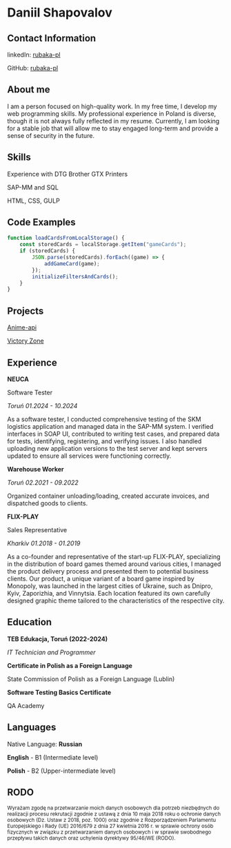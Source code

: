 # **Daniil Shapovalov**

## Contact Information
linkedIn: [rubaka-pl](https://www.linkedin.com/in/rubaka-pl/)

GitHub: [rubaka-pl](https://github.com/rubaka-pl)

## About me
I am a person focused on high-quality work. In my free time, I develop my web programming skills. My professional experience in Poland is diverse, though it is not always fully reflected in my resume. Currently, I am looking for a stable job that will allow me to stay engaged long-term and provide a sense of security in the future.

## Skills
Experience with DTG Brother GTX Printers

SAP-MM and SQL

HTML, CSS, GULP

## Code Examples
```javascript
function loadCardsFromLocalStorage() {
    const storedCards = localStorage.getItem("gameCards");
    if (storedCards) {
        JSON.parse(storedCards).forEach((game) => {
            addGameCard(game);
        });
        initializeFiltersAndCards(); 
    }
}
```

## Projects
[Anime-api](https://animerubaka.netlify.app/)

[Victory Zone](https://regal-cupcake-632db1.netlify.app/)

## Experience

**NEUCA**

Software Tester

*Toruń   01.2024 - 10.2024*

As a software tester, I conducted comprehensive testing of the SKM logistics application and managed data in the SAP-MM system. I verified interfaces in SOAP UI, contributed to writing test cases, and prepared data for tests, identifying, registering, and verifying issues. I also handled uploading new application versions to the test server and kept servers updated to ensure all services were functioning correctly.

**Warehouse Worker**

*Toruń  02.2021 - 09.2022*

Organized container unloading/loading, created accurate invoices, and dispatched goods to clients.

**FLIX-PLAY**

Sales Representative

*Kharkiv  01.2018 - 01.2019*

As a co-founder and representative of the start-up FLIX-PLAY, specializing in the distribution of board games themed around various cities, I managed the product delivery process and presented them to potential business clients. Our product, a unique variant of a board game inspired by Monopoly, was launched in the largest cities of Ukraine, such as Dnipro, Kyiv, Zaporizhia, and Vinnytsia. Each location featured its own carefully designed graphic theme tailored to the characteristics of the respective city.

## Education

**TEB Edukacja, Toruń (2022-2024)**

*IT Technician and Programmer*

**Certificate in Polish as a Foreign Language**

State Commission of Polish as a Foreign Language (Lublin)

**Software Testing Basics Certificate**

QA Academy

## Languages 

Native Language: **Russian**

**English** - B1 (Intermediate level)

**Polish** - B2 (Upper-intermediate level)

## RODO

<small>Wyrażam zgodę na przetwarzanie moich danych osobowych dla potrzeb niezbędnych do realizacji procesu rekrutacji zgodnie z ustawą z dnia 10 maja 2018 roku o ochronie danych
osobowych (Dz. Ustaw z 2018, poz. 1000) oraz zgodnie z Rozporządzeniem Parlamentu Europejskiego i Rady (UE) 2016/679 z dnia 27 kwietnia 2016 r. w sprawie ochrony osób
fizycznych w związku z przetwarzaniem danych osobowych i w sprawie swobodnego przepływu takich danych oraz uchylenia dyrektywy 95/46/WE (RODO).</small>